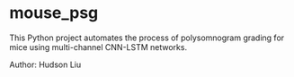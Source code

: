 # mouse_psg

This Python project automates the process of polysomnogram grading for mice using multi-channel CNN-LSTM networks.

Author: Hudson Liu
